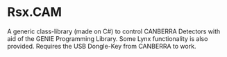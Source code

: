 # Rsx.CAM
A generic class-library (made on C#) to control CANBERRA Detectors with aid of the GENIE Programming Library.
Some Lynx functionality is also provided. 
Requires the USB Dongle-Key from CANBERRA to work.
